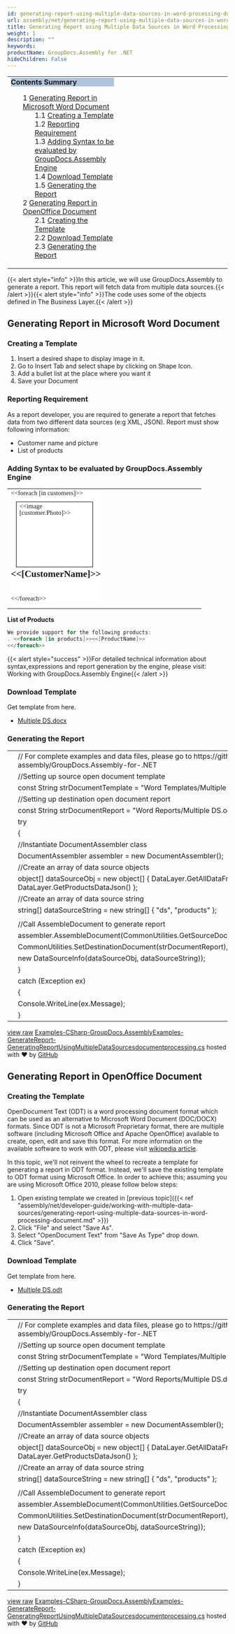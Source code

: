 ```yaml
---
id: generating-report-using-multiple-data-sources-in-word-processing-document
url: assembly/net/generating-report-using-multiple-data-sources-in-word-processing-document
title: Generating Report using Multiple Data Sources in Word Processing Document
weight: 1
description: ""
keywords: 
productName: GroupDocs.Assembly for .NET
hideChildren: False
---
```

<table class="sectionMacro" border="0" cellpadding="5" cellspacing="0" width="100%"><tbody><tr><td valign="top" width="50%"><div class="panel" style="border-top-width: 1px; border-right-width: 1px; border-bottom-width: 1px; border-left-width: 1px;"><div class="panelHeader" style="border-bottom-width: 1px; background-color: rgb(176, 196, 222);"><b>Contents Summary</b></div><div class="panelContent"><style type="text/css">div.rbtoc1593026666909 { padding-top: 0px; padding-right: 0px; padding-bottom: 0px; padding-left: 0px; }div.rbtoc1593026666909 ul { list-style-type: none; list-style-image: none; margin-left: 0px; }div.rbtoc1593026666909 li { margin-left: 0px; padding-left: 0px; }</style><div class="toc rbtoc1593026666909"><ul class="toc-indentation"><li><span class="TOCOutline">1</span> <a href="#GeneratingReportusingMultipleDataSourcesinWordProcessingDocument-GeneratingReportinMicrosoftWordDocument">Generating Report in Microsoft Word Document</a><ul class="toc-indentation"><li><span class="TOCOutline">1.1</span> <a href="#GeneratingReportusingMultipleDataSourcesinWordProcessingDocument-CreatingaTemplate">Creating a Template</a></li><li><span class="TOCOutline">1.2</span> <a href="#GeneratingReportusingMultipleDataSourcesinWordProcessingDocument-ReportingRequirement">Reporting Requirement</a></li><li><span class="TOCOutline">1.3</span> <a href="#GeneratingReportusingMultipleDataSourcesinWordProcessingDocument-AddingSyntaxtobeevaluatedbyGroupDocs.AssemblyEngine">Adding Syntax to be evaluated by GroupDocs.Assembly Engine</a></li><li><span class="TOCOutline">1.4</span> <a href="#GeneratingReportusingMultipleDataSourcesinWordProcessingDocument-DownloadTemplate">Download Template</a></li><li><span class="TOCOutline">1.5</span> <a href="#GeneratingReportusingMultipleDataSourcesinWordProcessingDocument-GeneratingtheReport">Generating the Report</a></li></ul></li><li><span class="TOCOutline">2</span> <a href="#GeneratingReportusingMultipleDataSourcesinWordProcessingDocument-GeneratingReportinOpenOfficeDocument">Generating Report in OpenOffice Document</a><ul class="toc-indentation"><li><span class="TOCOutline">2.1</span> <a href="#GeneratingReportusingMultipleDataSourcesinWordProcessingDocument-CreatingtheTemplate">Creating the Template</a></li><li><span class="TOCOutline">2.2</span> <a href="#GeneratingReportusingMultipleDataSourcesinWordProcessingDocument-DownloadTemplate.1">Download Template</a></li><li><span class="TOCOutline">2.3</span> <a href="#GeneratingReportusingMultipleDataSourcesinWordProcessingDocument-GeneratingtheReport.1">Generating the Report</a></li></ul></li></ul></div></div></div></td><td valign="top" width="15%">&nbsp;</td><td valign="top" width="35%">&nbsp;</td></tr></tbody></table>

{{< alert style="info" >}}In this article, we will use GroupDocs.Assembly to generate a report. This report will fetch data from multiple data sources.{{< /alert >}}{{< alert style="info" >}}The code uses some of the objects defined in The Business Layer.{{< /alert >}}

## Generating Report in Microsoft Word Document

### Creating a Template

1.  Insert a desired shape to display image in it.
2.  Go to Insert Tab and select shape by clicking on Shape Icon.
3.  Add a bullet list at the place where you want it
4.  Save your Document

### Reporting Requirement

As a report developer, you are required to generate a report that fetches data from two different data sources (e:g XML, JSON). Report must show following information:

*   Customer name and picture
*   List of products

### Adding Syntax to be evaluated by GroupDocs.Assembly Engine

<table class="sectionMacro" border="0" cellpadding="5" cellspacing="0" width="100%"><tbody><tr><td valign="top" width="50%"><div class="panel" style="background-color: rgb(255, 255, 255); border-top-width: 1px; border-right-width: 1px; border-bottom-width: 1px; border-left-width: 1px;"><div class="panelContent" style="background-color: rgb(255, 255, 255);"><p style="font-size: 11pt; line-height: 108%; margin-top: 0pt; margin-right: 0pt; margin-bottom: 8pt; margin-left: 0pt;"><span style="font-family: Calibri; font-size: 11pt;">&lt;&lt;</span><span style="font-family: Calibri; font-size: 11pt;">foreach</span><span style="font-family: Calibri; font-size: 11pt;"> [in </span><span style="font-family: Calibri; font-size: 11pt;">customers</span><span style="font-family: Calibri; font-size: 11pt;">]&gt;&gt;</span></p><table cellspacing="0" cellpadding="0" style="border-collapse: collapse; float: left; margin-top: 0pt; margin-right: 9pt; margin-bottom: 0pt; margin-left: 9pt; width: 132.15pt;"><tbody><tr style="height: 112pt;"><td style="border-bottom-color: rgb(0, 0, 0); border-bottom-style: solid; border-bottom-width: 0.75pt; border-left-color: rgb(0, 0, 0); border-left-style: solid; border-left-width: 0.75pt; border-right-color: rgb(0, 0, 0); border-right-style: solid; border-right-width: 0.75pt; border-top-color: rgb(0, 0, 0); border-top-style: solid; border-top-width: 0.75pt; padding-left: 5.03pt; padding-right: 5.03pt; vertical-align: top; width: 120.6pt;"><p style="font-size: 11pt; line-height: 108%; margin-top: 0pt; margin-right: 0pt; margin-bottom: 8pt; margin-left: 0pt;"><span style="font-family: Calibri; font-size: 11pt;">&lt;&lt;image [</span><span style="font-family: Calibri; font-size: 11pt;">customer.</span><span style="font-family: Calibri; font-size: 11pt;">Photo</span><span style="font-family: Calibri; font-size: 11pt;">]&gt;&gt;</span></p></td></tr></tbody></table><p style="font-size: 11pt; line-height: 108%; margin-top: 0pt; margin-right: 0pt; margin-bottom: 8pt; margin-left: 0pt;"><span style="font-family: Calibri; font-size: 11pt;">&nbsp;</span></p><p style="font-size: 11pt; line-height: 108%; margin-top: 0pt; margin-right: 0pt; margin-bottom: 8pt; margin-left: 0pt;"><span style="font-family: Calibri; font-size: 11pt;">&nbsp;</span></p><p style="font-size: 16pt; line-height: 108%; margin-top: 0pt; margin-right: 0pt; margin-bottom: 8pt; margin-left: 0pt;"><span style="font-family: Calibri; font-size: 16pt; font-weight: bold;">&nbsp;</span></p><p style="font-size: 16pt; line-height: 108%; margin-top: 0pt; margin-right: 0pt; margin-bottom: 8pt; margin-left: 0pt;"><span style="font-family: Calibri; font-size: 16pt; font-weight: bold;">&nbsp;</span></p><p style="font-size: 16pt; line-height: 108%; margin-top: 0pt; margin-right: 0pt; margin-bottom: 8pt; margin-left: 0pt;"><span style="font-family: Calibri; font-size: 16pt; font-weight: bold;">&nbsp;</span></p><p style="font-size: 16pt; line-height: 108%; margin-top: 0pt; margin-right: 0pt; margin-bottom: 8pt; margin-left: 0pt;"><span style="font-family: Calibri; font-size: 16pt; font-weight: bold;">&lt;&lt;[</span><span style="font-family: Calibri; font-size: 16pt; font-weight: bold;">Customer</span><span style="font-family: Calibri; font-size: 16pt; font-weight: bold;">Name</span><span style="font-family: Calibri; font-size: 16pt; font-weight: bold;">]&gt;&gt;</span></p><p style="font-size: 11pt; line-height: 108%; margin-top: 0pt; margin-right: 0pt; margin-bottom: 8pt; margin-left: 0pt;"><span style="font-family: Calibri; font-size: 11pt;">&nbsp;</span></p><p style="font-size: 11pt; line-height: 108%; margin-top: 0pt; margin-right: 0pt; margin-bottom: 8pt; margin-left: 0pt;"><span style="font-family: Calibri; font-size: 11pt;">&lt;&lt;/foreach&gt;&gt;</span></p></div></div></td><td valign="top" width="15%">&nbsp;</td><td valign="top" width="35%">&nbsp;</td></tr></tbody></table>

**List of Products**

```csharp
We provide support for the following products:
. <<foreach [in products]>><<[ProductName]>>
<</foreach>>

```

{{< alert style="success" >}}For detailed technical information about syntax,expressions and report generation by the engine, please visit: Working with GroupDocs.Assembly Engine{{< /alert >}}

### Download Template

Get template from here.

*   [Multiple DS.docx](https://github.com/groupdocs-assembly/GroupDocs.Assembly-for-.NET/blob/master/Examples/Data/Source/Word%20Templates/Multiple%20DS.docx?raw=true)

### Generating the Report

<table class="highlight tab-size js-file-line-container" data-tab-size="8" data-paste-markdown-skip=""><tbody><tr><td id="file-examples-csharp-groupdocs-assemblyexamples-generatereport-generatingreportusingmultipledatasourcesdocumentprocessing-cs-L1" class="blob-num js-line-number" data-line-number="1"></td><td id="file-examples-csharp-groupdocs-assemblyexamples-generatereport-generatingreportusingmultipledatasourcesdocumentprocessing-cs-LC1" class="blob-code blob-code-inner js-file-line"><span class="pl-c"><span class="pl-c">//</span> For complete examples and data files, please go to https://github.com/groupdocs-assembly/GroupDocs.Assembly-for-.NET</span></td></tr><tr><td id="file-examples-csharp-groupdocs-assemblyexamples-generatereport-generatingreportusingmultipledatasourcesdocumentprocessing-cs-L2" class="blob-num js-line-number" data-line-number="2"></td><td id="file-examples-csharp-groupdocs-assemblyexamples-generatereport-generatingreportusingmultipledatasourcesdocumentprocessing-cs-LC2" class="blob-code blob-code-inner js-file-line"><span class="pl-c"><span class="pl-c">//</span>Setting up source open document template</span></td></tr><tr><td id="file-examples-csharp-groupdocs-assemblyexamples-generatereport-generatingreportusingmultipledatasourcesdocumentprocessing-cs-L3" class="blob-num js-line-number" data-line-number="3"></td><td id="file-examples-csharp-groupdocs-assemblyexamples-generatereport-generatingreportusingmultipledatasourcesdocumentprocessing-cs-LC3" class="blob-code blob-code-inner js-file-line"><span class="pl-k">const</span> <span class="pl-en">String</span> <span class="pl-smi">strDocumentTemplate</span> <span class="pl-k">=</span> <span class="pl-s"><span class="pl-pds">"</span>Word Templates/Multiple DS.odt<span class="pl-pds">"</span></span>;</td></tr><tr><td id="file-examples-csharp-groupdocs-assemblyexamples-generatereport-generatingreportusingmultipledatasourcesdocumentprocessing-cs-L4" class="blob-num js-line-number" data-line-number="4"></td><td id="file-examples-csharp-groupdocs-assemblyexamples-generatereport-generatingreportusingmultipledatasourcesdocumentprocessing-cs-LC4" class="blob-code blob-code-inner js-file-line"><span class="pl-c"><span class="pl-c">//</span>Setting up destination open document report</span></td></tr><tr><td id="file-examples-csharp-groupdocs-assemblyexamples-generatereport-generatingreportusingmultipledatasourcesdocumentprocessing-cs-L5" class="blob-num js-line-number" data-line-number="5"></td><td id="file-examples-csharp-groupdocs-assemblyexamples-generatereport-generatingreportusingmultipledatasourcesdocumentprocessing-cs-LC5" class="blob-code blob-code-inner js-file-line"><span class="pl-k">const</span> <span class="pl-en">String</span> <span class="pl-smi">strDocumentReport</span> <span class="pl-k">=</span> <span class="pl-s"><span class="pl-pds">"</span>Word Reports/Multiple DS.odt<span class="pl-pds">"</span></span>;</td></tr><tr><td id="file-examples-csharp-groupdocs-assemblyexamples-generatereport-generatingreportusingmultipledatasourcesdocumentprocessing-cs-L6" class="blob-num js-line-number" data-line-number="6"></td><td id="file-examples-csharp-groupdocs-assemblyexamples-generatereport-generatingreportusingmultipledatasourcesdocumentprocessing-cs-LC6" class="blob-code blob-code-inner js-file-line"><span class="pl-k">try</span></td></tr><tr><td id="file-examples-csharp-groupdocs-assemblyexamples-generatereport-generatingreportusingmultipledatasourcesdocumentprocessing-cs-L7" class="blob-num js-line-number" data-line-number="7"></td><td id="file-examples-csharp-groupdocs-assemblyexamples-generatereport-generatingreportusingmultipledatasourcesdocumentprocessing-cs-LC7" class="blob-code blob-code-inner js-file-line">{</td></tr><tr><td id="file-examples-csharp-groupdocs-assemblyexamples-generatereport-generatingreportusingmultipledatasourcesdocumentprocessing-cs-L8" class="blob-num js-line-number" data-line-number="8"></td><td id="file-examples-csharp-groupdocs-assemblyexamples-generatereport-generatingreportusingmultipledatasourcesdocumentprocessing-cs-LC8" class="blob-code blob-code-inner js-file-line"><span class="pl-c"><span class="pl-c">//</span>Instantiate DocumentAssembler class</span></td></tr><tr><td id="file-examples-csharp-groupdocs-assemblyexamples-generatereport-generatingreportusingmultipledatasourcesdocumentprocessing-cs-L9" class="blob-num js-line-number" data-line-number="9"></td><td id="file-examples-csharp-groupdocs-assemblyexamples-generatereport-generatingreportusingmultipledatasourcesdocumentprocessing-cs-LC9" class="blob-code blob-code-inner js-file-line"><span class="pl-en">DocumentAssembler</span> <span class="pl-smi">assembler</span> <span class="pl-k">=</span> <span class="pl-k">new</span> <span class="pl-en">DocumentAssembler</span>();</td></tr><tr><td id="file-examples-csharp-groupdocs-assemblyexamples-generatereport-generatingreportusingmultipledatasourcesdocumentprocessing-cs-L10" class="blob-num js-line-number" data-line-number="10"></td><td id="file-examples-csharp-groupdocs-assemblyexamples-generatereport-generatingreportusingmultipledatasourcesdocumentprocessing-cs-LC10" class="blob-code blob-code-inner js-file-line"><span class="pl-c"><span class="pl-c">//</span>Create an array of data source objects</span></td></tr><tr><td id="file-examples-csharp-groupdocs-assemblyexamples-generatereport-generatingreportusingmultipledatasourcesdocumentprocessing-cs-L11" class="blob-num js-line-number" data-line-number="11"></td><td id="file-examples-csharp-groupdocs-assemblyexamples-generatereport-generatingreportusingmultipledatasourcesdocumentprocessing-cs-LC11" class="blob-code blob-code-inner js-file-line"><span class="pl-k">object</span>[] <span class="pl-smi">dataSourceObj</span> <span class="pl-k">=</span> <span class="pl-k">new</span> <span class="pl-k">object</span>[] { <span class="pl-smi">DataLayer</span>.<span class="pl-en">GetAllDataFromXML</span>(), <span class="pl-smi">DataLayer</span>.<span class="pl-en">GetProductsDataJson</span>() };</td></tr><tr><td id="file-examples-csharp-groupdocs-assemblyexamples-generatereport-generatingreportusingmultipledatasourcesdocumentprocessing-cs-L12" class="blob-num js-line-number" data-line-number="12"></td><td id="file-examples-csharp-groupdocs-assemblyexamples-generatereport-generatingreportusingmultipledatasourcesdocumentprocessing-cs-LC12" class="blob-code blob-code-inner js-file-line"><span class="pl-c"><span class="pl-c">//</span>Create an array of data source string</span></td></tr><tr><td id="file-examples-csharp-groupdocs-assemblyexamples-generatereport-generatingreportusingmultipledatasourcesdocumentprocessing-cs-L13" class="blob-num js-line-number" data-line-number="13"></td><td id="file-examples-csharp-groupdocs-assemblyexamples-generatereport-generatingreportusingmultipledatasourcesdocumentprocessing-cs-LC13" class="blob-code blob-code-inner js-file-line"><span class="pl-k">string</span>[] <span class="pl-smi">dataSourceString</span> <span class="pl-k">=</span> <span class="pl-k">new</span> <span class="pl-k">string</span>[] { <span class="pl-s"><span class="pl-pds">"</span>ds<span class="pl-pds">"</span></span>, <span class="pl-s"><span class="pl-pds">"</span>products<span class="pl-pds">"</span></span> };</td></tr><tr><td id="file-examples-csharp-groupdocs-assemblyexamples-generatereport-generatingreportusingmultipledatasourcesdocumentprocessing-cs-L14" class="blob-num js-line-number" data-line-number="14"></td><td id="file-examples-csharp-groupdocs-assemblyexamples-generatereport-generatingreportusingmultipledatasourcesdocumentprocessing-cs-LC14" class="blob-code blob-code-inner js-file-line"></td></tr><tr><td id="file-examples-csharp-groupdocs-assemblyexamples-generatereport-generatingreportusingmultipledatasourcesdocumentprocessing-cs-L15" class="blob-num js-line-number" data-line-number="15"></td><td id="file-examples-csharp-groupdocs-assemblyexamples-generatereport-generatingreportusingmultipledatasourcesdocumentprocessing-cs-LC15" class="blob-code blob-code-inner js-file-line"><span class="pl-c"><span class="pl-c">//</span>Call AssembleDocument to generate report</span></td></tr><tr><td id="file-examples-csharp-groupdocs-assemblyexamples-generatereport-generatingreportusingmultipledatasourcesdocumentprocessing-cs-L16" class="blob-num js-line-number" data-line-number="16"></td><td id="file-examples-csharp-groupdocs-assemblyexamples-generatereport-generatingreportusingmultipledatasourcesdocumentprocessing-cs-LC16" class="blob-code blob-code-inner js-file-line"><span class="pl-smi">assembler</span>.<span class="pl-en">AssembleDocument</span>(<span class="pl-smi">CommonUtilities</span>.<span class="pl-en">GetSourceDocument</span>(<span class="pl-smi">strDocumentTemplate</span>),</td></tr><tr><td id="file-examples-csharp-groupdocs-assemblyexamples-generatereport-generatingreportusingmultipledatasourcesdocumentprocessing-cs-L17" class="blob-num js-line-number" data-line-number="17"></td><td id="file-examples-csharp-groupdocs-assemblyexamples-generatereport-generatingreportusingmultipledatasourcesdocumentprocessing-cs-LC17" class="blob-code blob-code-inner js-file-line"><span class="pl-smi">CommonUtilities</span>.<span class="pl-en">SetDestinationDocument</span>(<span class="pl-smi">strDocumentReport</span>),</td></tr><tr><td id="file-examples-csharp-groupdocs-assemblyexamples-generatereport-generatingreportusingmultipledatasourcesdocumentprocessing-cs-L18" class="blob-num js-line-number" data-line-number="18"></td><td id="file-examples-csharp-groupdocs-assemblyexamples-generatereport-generatingreportusingmultipledatasourcesdocumentprocessing-cs-LC18" class="blob-code blob-code-inner js-file-line"><span class="pl-k">new</span> <span class="pl-en">DataSourceInfo</span>(<span class="pl-smi">dataSourceObj</span>, <span class="pl-smi">dataSourceString</span>));</td></tr><tr><td id="file-examples-csharp-groupdocs-assemblyexamples-generatereport-generatingreportusingmultipledatasourcesdocumentprocessing-cs-L19" class="blob-num js-line-number" data-line-number="19"></td><td id="file-examples-csharp-groupdocs-assemblyexamples-generatereport-generatingreportusingmultipledatasourcesdocumentprocessing-cs-LC19" class="blob-code blob-code-inner js-file-line">}</td></tr><tr><td id="file-examples-csharp-groupdocs-assemblyexamples-generatereport-generatingreportusingmultipledatasourcesdocumentprocessing-cs-L20" class="blob-num js-line-number" data-line-number="20"></td><td id="file-examples-csharp-groupdocs-assemblyexamples-generatereport-generatingreportusingmultipledatasourcesdocumentprocessing-cs-LC20" class="blob-code blob-code-inner js-file-line"><span class="pl-k">catch</span> (<span class="pl-en">Exception</span> <span class="pl-smi">ex</span>)</td></tr><tr><td id="file-examples-csharp-groupdocs-assemblyexamples-generatereport-generatingreportusingmultipledatasourcesdocumentprocessing-cs-L21" class="blob-num js-line-number" data-line-number="21"></td><td id="file-examples-csharp-groupdocs-assemblyexamples-generatereport-generatingreportusingmultipledatasourcesdocumentprocessing-cs-LC21" class="blob-code blob-code-inner js-file-line">{</td></tr><tr><td id="file-examples-csharp-groupdocs-assemblyexamples-generatereport-generatingreportusingmultipledatasourcesdocumentprocessing-cs-L22" class="blob-num js-line-number" data-line-number="22"></td><td id="file-examples-csharp-groupdocs-assemblyexamples-generatereport-generatingreportusingmultipledatasourcesdocumentprocessing-cs-LC22" class="blob-code blob-code-inner js-file-line"><span class="pl-smi">Console</span>.<span class="pl-en">WriteLine</span>(<span class="pl-smi">ex</span>.<span class="pl-smi">Message</span>);</td></tr><tr><td id="file-examples-csharp-groupdocs-assemblyexamples-generatereport-generatingreportusingmultipledatasourcesdocumentprocessing-cs-L23" class="blob-num js-line-number" data-line-number="23"></td><td id="file-examples-csharp-groupdocs-assemblyexamples-generatereport-generatingreportusingmultipledatasourcesdocumentprocessing-cs-LC23" class="blob-code blob-code-inner js-file-line">}</td></tr></tbody></table>

[view raw](https://gist.github.com/GroupDocsGists/c4e760407e1a84ba8ca863cf96faede0/raw/0f35dd4c57d9da244ba81fffc0b9f50145636be8/Examples-CSharp-GroupDocs.AssemblyExamples-GenerateReport-GeneratingReportUsingMultipleDataSourcesdocumentprocessing.cs) [Examples-CSharp-GroupDocs.AssemblyExamples-GenerateReport-GeneratingReportUsingMultipleDataSourcesdocumentprocessing.cs](https://gist.github.com/GroupDocsGists/c4e760407e1a84ba8ca863cf96faede0#file-examples-csharp-groupdocs-assemblyexamples-generatereport-generatingreportusingmultipledatasourcesdocumentprocessing-cs) hosted with ❤ by [GitHub](https://github.com)

## Generating Report in OpenOffice Document

### Creating the Template

OpenDocument Text (ODT) is a word processing document format which can be used as an alternative to Microsoft Word Document (DOC/DOCX) formats. Since ODT is not a Microsoft Proprietary format, there are multiple software (including Microsoft Office and Apache OpenOffice) available to create, open, edit and save this format. For more information on the available software to work with ODT, please visit [wikipedia article](https://en.wikipedia.org/wiki/OpenDocument#Software).

In this topic, we'll not reinvent the wheel to recreate a template for generating a report in ODT format. Instead, we'll save the existing template to ODT format using Microsoft Office. In order to achieve this; assuming you are using Microsoft Office 2010, please follow below steps:

1.  Open existing template we created in [previous topic]({{< ref "assembly/net/developer-guide/working-with-multiple-data-sources/generating-report-using-multiple-data-sources-in-word-processing-document.md" >}})
2.  Click "File" and select "Save As".
3.  Select "OpenDocument Text" from "Save As Type" drop down.
4.  Click "Save".

### Download Template

Get template from here.

*   [Multiple DS.odt](https://github.com/groupdocs-assembly/GroupDocs.Assembly-for-.NET/blob/master/Examples/Data/Source/Word%20Templates/Multiple%20DS.odt?raw=true)

### Generating the Report

<table class="highlight tab-size js-file-line-container" data-tab-size="8" data-paste-markdown-skip=""><tbody><tr><td id="file-examples-csharp-groupdocs-assemblyexamples-generatereport-generatingreportusingmultipledatasourcesdocumentprocessing-cs-L1" class="blob-num js-line-number" data-line-number="1"></td><td id="file-examples-csharp-groupdocs-assemblyexamples-generatereport-generatingreportusingmultipledatasourcesdocumentprocessing-cs-LC1" class="blob-code blob-code-inner js-file-line"><span class="pl-c"><span class="pl-c">//</span> For complete examples and data files, please go to https://github.com/groupdocs-assembly/GroupDocs.Assembly-for-.NET</span></td></tr><tr><td id="file-examples-csharp-groupdocs-assemblyexamples-generatereport-generatingreportusingmultipledatasourcesdocumentprocessing-cs-L2" class="blob-num js-line-number" data-line-number="2"></td><td id="file-examples-csharp-groupdocs-assemblyexamples-generatereport-generatingreportusingmultipledatasourcesdocumentprocessing-cs-LC2" class="blob-code blob-code-inner js-file-line"><span class="pl-c"><span class="pl-c">//</span>Setting up source open document template</span></td></tr><tr><td id="file-examples-csharp-groupdocs-assemblyexamples-generatereport-generatingreportusingmultipledatasourcesdocumentprocessing-cs-L3" class="blob-num js-line-number" data-line-number="3"></td><td id="file-examples-csharp-groupdocs-assemblyexamples-generatereport-generatingreportusingmultipledatasourcesdocumentprocessing-cs-LC3" class="blob-code blob-code-inner js-file-line"><span class="pl-k">const</span> <span class="pl-en">String</span> <span class="pl-smi">strDocumentTemplate</span> <span class="pl-k">=</span> <span class="pl-s"><span class="pl-pds">"</span>Word Templates/Multiple DS.docx<span class="pl-pds">"</span></span>;</td></tr><tr><td id="file-examples-csharp-groupdocs-assemblyexamples-generatereport-generatingreportusingmultipledatasourcesdocumentprocessing-cs-L4" class="blob-num js-line-number" data-line-number="4"></td><td id="file-examples-csharp-groupdocs-assemblyexamples-generatereport-generatingreportusingmultipledatasourcesdocumentprocessing-cs-LC4" class="blob-code blob-code-inner js-file-line"><span class="pl-c"><span class="pl-c">//</span>Setting up destination open document report</span></td></tr><tr><td id="file-examples-csharp-groupdocs-assemblyexamples-generatereport-generatingreportusingmultipledatasourcesdocumentprocessing-cs-L5" class="blob-num js-line-number" data-line-number="5"></td><td id="file-examples-csharp-groupdocs-assemblyexamples-generatereport-generatingreportusingmultipledatasourcesdocumentprocessing-cs-LC5" class="blob-code blob-code-inner js-file-line"><span class="pl-k">const</span> <span class="pl-en">String</span> <span class="pl-smi">strDocumentReport</span> <span class="pl-k">=</span> <span class="pl-s"><span class="pl-pds">"</span>Word Reports/Multiple DS.docx<span class="pl-pds">"</span></span>;</td></tr><tr><td id="file-examples-csharp-groupdocs-assemblyexamples-generatereport-generatingreportusingmultipledatasourcesdocumentprocessing-cs-L6" class="blob-num js-line-number" data-line-number="6"></td><td id="file-examples-csharp-groupdocs-assemblyexamples-generatereport-generatingreportusingmultipledatasourcesdocumentprocessing-cs-LC6" class="blob-code blob-code-inner js-file-line"><span class="pl-k">try</span></td></tr><tr><td id="file-examples-csharp-groupdocs-assemblyexamples-generatereport-generatingreportusingmultipledatasourcesdocumentprocessing-cs-L7" class="blob-num js-line-number" data-line-number="7"></td><td id="file-examples-csharp-groupdocs-assemblyexamples-generatereport-generatingreportusingmultipledatasourcesdocumentprocessing-cs-LC7" class="blob-code blob-code-inner js-file-line">{</td></tr><tr><td id="file-examples-csharp-groupdocs-assemblyexamples-generatereport-generatingreportusingmultipledatasourcesdocumentprocessing-cs-L8" class="blob-num js-line-number" data-line-number="8"></td><td id="file-examples-csharp-groupdocs-assemblyexamples-generatereport-generatingreportusingmultipledatasourcesdocumentprocessing-cs-LC8" class="blob-code blob-code-inner js-file-line"><span class="pl-c"><span class="pl-c">//</span>Instantiate DocumentAssembler class</span></td></tr><tr><td id="file-examples-csharp-groupdocs-assemblyexamples-generatereport-generatingreportusingmultipledatasourcesdocumentprocessing-cs-L9" class="blob-num js-line-number" data-line-number="9"></td><td id="file-examples-csharp-groupdocs-assemblyexamples-generatereport-generatingreportusingmultipledatasourcesdocumentprocessing-cs-LC9" class="blob-code blob-code-inner js-file-line"><span class="pl-en">DocumentAssembler</span> <span class="pl-smi">assembler</span> <span class="pl-k">=</span> <span class="pl-k">new</span> <span class="pl-en">DocumentAssembler</span>();</td></tr><tr><td id="file-examples-csharp-groupdocs-assemblyexamples-generatereport-generatingreportusingmultipledatasourcesdocumentprocessing-cs-L10" class="blob-num js-line-number" data-line-number="10"></td><td id="file-examples-csharp-groupdocs-assemblyexamples-generatereport-generatingreportusingmultipledatasourcesdocumentprocessing-cs-LC10" class="blob-code blob-code-inner js-file-line"><span class="pl-c"><span class="pl-c">//</span>Create an array of data source objects</span></td></tr><tr><td id="file-examples-csharp-groupdocs-assemblyexamples-generatereport-generatingreportusingmultipledatasourcesdocumentprocessing-cs-L11" class="blob-num js-line-number" data-line-number="11"></td><td id="file-examples-csharp-groupdocs-assemblyexamples-generatereport-generatingreportusingmultipledatasourcesdocumentprocessing-cs-LC11" class="blob-code blob-code-inner js-file-line"><span class="pl-k">object</span>[] <span class="pl-smi">dataSourceObj</span> <span class="pl-k">=</span> <span class="pl-k">new</span> <span class="pl-k">object</span>[] { <span class="pl-smi">DataLayer</span>.<span class="pl-en">GetAllDataFromXML</span>(), <span class="pl-smi">DataLayer</span>.<span class="pl-en">GetProductsDataJson</span>() };</td></tr><tr><td id="file-examples-csharp-groupdocs-assemblyexamples-generatereport-generatingreportusingmultipledatasourcesdocumentprocessing-cs-L12" class="blob-num js-line-number" data-line-number="12"></td><td id="file-examples-csharp-groupdocs-assemblyexamples-generatereport-generatingreportusingmultipledatasourcesdocumentprocessing-cs-LC12" class="blob-code blob-code-inner js-file-line"><span class="pl-c"><span class="pl-c">//</span>Create an array of data source string</span></td></tr><tr><td id="file-examples-csharp-groupdocs-assemblyexamples-generatereport-generatingreportusingmultipledatasourcesdocumentprocessing-cs-L13" class="blob-num js-line-number" data-line-number="13"></td><td id="file-examples-csharp-groupdocs-assemblyexamples-generatereport-generatingreportusingmultipledatasourcesdocumentprocessing-cs-LC13" class="blob-code blob-code-inner js-file-line"><span class="pl-k">string</span>[] <span class="pl-smi">dataSourceString</span> <span class="pl-k">=</span> <span class="pl-k">new</span> <span class="pl-k">string</span>[] { <span class="pl-s"><span class="pl-pds">"</span>ds<span class="pl-pds">"</span></span>, <span class="pl-s"><span class="pl-pds">"</span>products<span class="pl-pds">"</span></span> };</td></tr><tr><td id="file-examples-csharp-groupdocs-assemblyexamples-generatereport-generatingreportusingmultipledatasourcesdocumentprocessing-cs-L14" class="blob-num js-line-number" data-line-number="14"></td><td id="file-examples-csharp-groupdocs-assemblyexamples-generatereport-generatingreportusingmultipledatasourcesdocumentprocessing-cs-LC14" class="blob-code blob-code-inner js-file-line"></td></tr><tr><td id="file-examples-csharp-groupdocs-assemblyexamples-generatereport-generatingreportusingmultipledatasourcesdocumentprocessing-cs-L15" class="blob-num js-line-number" data-line-number="15"></td><td id="file-examples-csharp-groupdocs-assemblyexamples-generatereport-generatingreportusingmultipledatasourcesdocumentprocessing-cs-LC15" class="blob-code blob-code-inner js-file-line"><span class="pl-c"><span class="pl-c">//</span>Call AssembleDocument to generate report</span></td></tr><tr><td id="file-examples-csharp-groupdocs-assemblyexamples-generatereport-generatingreportusingmultipledatasourcesdocumentprocessing-cs-L16" class="blob-num js-line-number" data-line-number="16"></td><td id="file-examples-csharp-groupdocs-assemblyexamples-generatereport-generatingreportusingmultipledatasourcesdocumentprocessing-cs-LC16" class="blob-code blob-code-inner js-file-line"><span class="pl-smi">assembler</span>.<span class="pl-en">AssembleDocument</span>(<span class="pl-smi">CommonUtilities</span>.<span class="pl-en">GetSourceDocument</span>(<span class="pl-smi">strDocumentTemplate</span>),</td></tr><tr><td id="file-examples-csharp-groupdocs-assemblyexamples-generatereport-generatingreportusingmultipledatasourcesdocumentprocessing-cs-L17" class="blob-num js-line-number" data-line-number="17"></td><td id="file-examples-csharp-groupdocs-assemblyexamples-generatereport-generatingreportusingmultipledatasourcesdocumentprocessing-cs-LC17" class="blob-code blob-code-inner js-file-line"><span class="pl-smi">CommonUtilities</span>.<span class="pl-en">SetDestinationDocument</span>(<span class="pl-smi">strDocumentReport</span>),</td></tr><tr><td id="file-examples-csharp-groupdocs-assemblyexamples-generatereport-generatingreportusingmultipledatasourcesdocumentprocessing-cs-L18" class="blob-num js-line-number" data-line-number="18"></td><td id="file-examples-csharp-groupdocs-assemblyexamples-generatereport-generatingreportusingmultipledatasourcesdocumentprocessing-cs-LC18" class="blob-code blob-code-inner js-file-line"><span class="pl-k">new</span> <span class="pl-en">DataSourceInfo</span>(<span class="pl-smi">dataSourceObj</span>, <span class="pl-smi">dataSourceString</span>));</td></tr><tr><td id="file-examples-csharp-groupdocs-assemblyexamples-generatereport-generatingreportusingmultipledatasourcesdocumentprocessing-cs-L19" class="blob-num js-line-number" data-line-number="19"></td><td id="file-examples-csharp-groupdocs-assemblyexamples-generatereport-generatingreportusingmultipledatasourcesdocumentprocessing-cs-LC19" class="blob-code blob-code-inner js-file-line">}</td></tr><tr><td id="file-examples-csharp-groupdocs-assemblyexamples-generatereport-generatingreportusingmultipledatasourcesdocumentprocessing-cs-L20" class="blob-num js-line-number" data-line-number="20"></td><td id="file-examples-csharp-groupdocs-assemblyexamples-generatereport-generatingreportusingmultipledatasourcesdocumentprocessing-cs-LC20" class="blob-code blob-code-inner js-file-line"><span class="pl-k">catch</span> (<span class="pl-en">Exception</span> <span class="pl-smi">ex</span>)</td></tr><tr><td id="file-examples-csharp-groupdocs-assemblyexamples-generatereport-generatingreportusingmultipledatasourcesdocumentprocessing-cs-L21" class="blob-num js-line-number" data-line-number="21"></td><td id="file-examples-csharp-groupdocs-assemblyexamples-generatereport-generatingreportusingmultipledatasourcesdocumentprocessing-cs-LC21" class="blob-code blob-code-inner js-file-line">{</td></tr><tr><td id="file-examples-csharp-groupdocs-assemblyexamples-generatereport-generatingreportusingmultipledatasourcesdocumentprocessing-cs-L22" class="blob-num js-line-number" data-line-number="22"></td><td id="file-examples-csharp-groupdocs-assemblyexamples-generatereport-generatingreportusingmultipledatasourcesdocumentprocessing-cs-LC22" class="blob-code blob-code-inner js-file-line"><span class="pl-smi">Console</span>.<span class="pl-en">WriteLine</span>(<span class="pl-smi">ex</span>.<span class="pl-smi">Message</span>);</td></tr><tr><td id="file-examples-csharp-groupdocs-assemblyexamples-generatereport-generatingreportusingmultipledatasourcesdocumentprocessing-cs-L23" class="blob-num js-line-number" data-line-number="23"></td><td id="file-examples-csharp-groupdocs-assemblyexamples-generatereport-generatingreportusingmultipledatasourcesdocumentprocessing-cs-LC23" class="blob-code blob-code-inner js-file-line">}</td></tr></tbody></table>

[view raw](https://gist.github.com/GroupDocsGists/b2875d58468c1f71d70f4f9bc1cec833/raw/48354aa2f106adc182e5da631152a062603f1ea3/Examples-CSharp-GroupDocs.AssemblyExamples-GenerateReport-GeneratingReportUsingMultipleDataSourcesdocumentprocessing.cs) [Examples-CSharp-GroupDocs.AssemblyExamples-GenerateReport-GeneratingReportUsingMultipleDataSourcesdocumentprocessing.cs](https://gist.github.com/GroupDocsGists/b2875d58468c1f71d70f4f9bc1cec833#file-examples-csharp-groupdocs-assemblyexamples-generatereport-generatingreportusingmultipledatasourcesdocumentprocessing-cs) hosted with ❤ by [GitHub](https://github.com)

